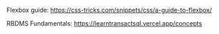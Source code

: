 Flexbox guide: https://css-tricks.com/snippets/css/a-guide-to-flexbox/

RBDMS Fundamentals: https://learntransactsql.vercel.app/concepts
